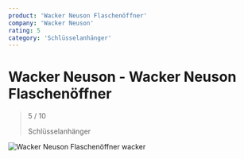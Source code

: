 ```yaml
---
product: 'Wacker Neuson Flaschenöffner'
company: 'Wacker Neuson'
rating: 5
category: 'Schlüsselanhänger'
---
```


# Wacker Neuson - Wacker Neuson Flaschenöffner
>
> 5 / 10
>
> Schlüsselanhänger

![Wacker Neuson Flaschenöffner](./assets/wacker-neuson-wacker-neuson-flaschenöffner-e8c72b11-b904-4a61-9ca3-15459ab66896.jpg)
wacker
